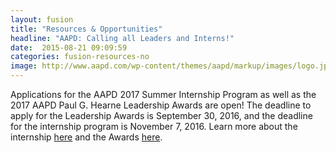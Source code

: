 ```yaml
---
layout: fusion
title: "Resources & Opportunities"
headline: "AAPD: Calling all Leaders and Interns!"
date:  2015-08-21 09:09:59
categories: fusion-resources-no
image: http://www.aapd.com/wp-content/themes/aapd/markup/images/logo.jpg
---
```

Applications for the AAPD 2017 Summer Internship Program as well as the 2017 AAPD Paul G. Hearne Leadership Awards are open! The deadline to apply for the Leadership Awards is September 30, 2016, and the deadline for the internship program is November 7, 2016. Learn more about the internship <a href="http://www.aapd.com/summer-internship-program/">here</a> and the Awards <a href="http://www.aapd.com/aapd-paul-g-hearne-leadership-awards/">here</a>.
